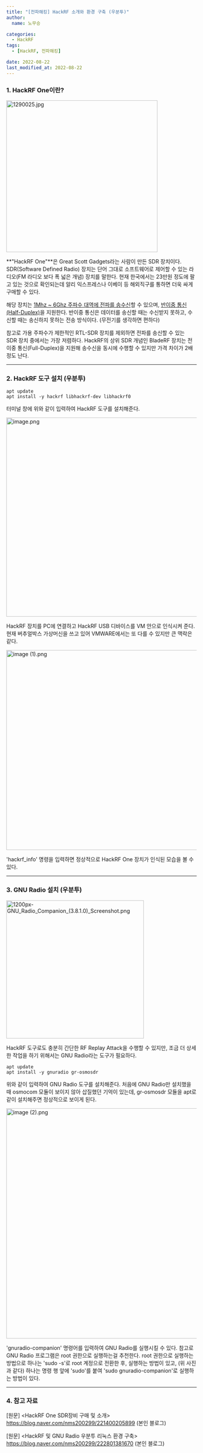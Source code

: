 ```yaml
---
title: "[전파해킹] HackRF 소개와 환경 구축 (우분투)"
author:
  name: 노무승

categories:
  - HackRF
tags:
  - [HackRF, 전파해킹] 

date: 2022-08-22
last_modified_at: 2022-08-22
---
```


### 1. HackRF One이란?

<img src="https://user-images.githubusercontent.com/12112214/185939994-f2e0eba6-b11f-4cf3-952d-da58fb9a24d0.jpg" title="" alt="1290025.jpg" width="400">

 **"HackRF One"**은 Great Scott Gadgets라는 사람이 만든 SDR 장치이다. SDR(Software Defined Radio) 장치는 단어 그대로 소프트웨어로 제어할 수 있는 라디오(FM 라디오 보다 폭 넓은 개념) 장치를 말한다. 현재 한국에서는 23만원 정도에 팔고 있는 것으로 확인되는데 알리 익스프레스나 이베이 등 해외직구를 통하면 더욱 싸게 구매할 수 있다.



 해당 장치는 <u>1Mhz ~ 6Ghz 주파수 대역에 전파를 송수신</u>할 수 있으며, <u>반이중 통신(Half-Duplex)</u>을 지원한다. 반이중 통신은 데이터를 송신할 때는 수신받지 못하고, 수신할 때는 송신하지 못하는 전송 방식이다. (무전기를 생각하면 편하다)



 참고로 가용 주파수가 제한적인 RTL-SDR 장치를 제외하면 전파를 송신할 수 있는 SDR 장치 중에서는 가장 저렴하다. HackRF의 상위 SDR 개념인 BladeRF 장치는 전이중 통신(Full-Duplex)을 지원해 송수신을 동시에 수행할 수 있지만 가격 차이가 2배 정도 난다.



---

### 2. HackRF 도구 설치 (우분투)

```
apt update
apt install -y hackrf libhackrf-dev libhackrf0
```

 터미널 창에 위와 같이 입력하여 HackRF 도구를 설치해준다.



<img title="" src="https://user-images.githubusercontent.com/12112214/185940072-fa0bc817-aed1-467f-9db0-0dffcd515218.png" alt="image.png" width="525">

 HackRF 장치를 PC에 연결하고 HackRF USB 디바이스를 VM 안으로 인식시켜 준다. 현재 버추얼박스 가상머신을 쓰고 있어 VMWARE에서는 또 다를 수 있지만 큰 맥락은 같다.



<img src="https://user-images.githubusercontent.com/12112214/185940138-7445d8b9-be1c-44e0-813e-53f45caeeafa.png" title="" alt="image (1).png" width="527">

 'hackrf_info' 명령을 입력하면 정상적으로 HackRF One 장치가 인식된 모습을 볼 수 있다.



---

### 3. GNU Radio 설치 (우분투)

<img title="" src="https://user-images.githubusercontent.com/12112214/185940215-0506ae4a-407e-446d-827b-6c6126f2b140.png" alt="1200px-GNU_Radio_Companion_(3.8.1.0)_Screenshot.png" width="364">

 HackRF 도구로도 충분히 간단한 RF Replay Attack을 수행할 수 있지만, 조금 더 상세한 작업을 하기 위해서는 GNU Radio라는 도구가 필요하다.



```
apt update
apt install -y gnuradio gr-osmosdr
```

위와 같이 입력하여 GNU Radio 도구를 설치해준다. 처음에 GNU Radio만 설치했을 때 osmocom 모듈이 보이지 않아 삽질했던 기억이 있는데, gr-osmosdr 모듈을 apt로 같이 설치해주면 정상적으로 보이게 된다.



<img title="" src="https://user-images.githubusercontent.com/12112214/185940296-ba29a5e9-8282-4944-9441-926997f43883.png" alt="image (2).png" width="607">

 'gnuradio-companion' 명령어를 입력하여 GNU Radio를 실행시킬 수 있다. 참고로 GNU Radio 프로그램은 root 권한으로 실행하는걸 추천한다. root 권한으로 실행하는 방법으로 하나는 'sudo -s'로 root 계정으로 전환한 후, 실행하는 방법이 있고, (위 사진과 같다) 하나는 명령 행 앞에 'sudo'를 붙여 'sudo gnuradio-companion'로 실행하는 방법이 있다.



---

### 4. 참고 자료

[원문] <HackRF One SDR장비 구매 및 소개>
https://blog.naver.com/nms200299/221400205899 (본인 블로그)



[원문] <HackRF 및 GNU Radio 우분투 리눅스 환경 구축> https://blog.naver.com/nms200299/222801381670 (본인 블로그)


